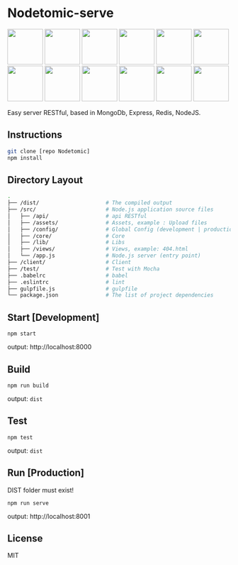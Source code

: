 
# Nodetomic-serve

<img src="http://solucionesit.ldtsynergy.com/-/Srvs015/MongoDB/file/view/mongodb.png/547250106/315x368/mongodb.png" width="80">
<img src="http://code.runnable.com/images/provider-icons/icon-express-alt.svg" width="80">
<img src="https://chris.lu/upload/images/redis.png" width="80">
<img src="http://oraclelinuxworld.com/wp-content/uploads/2016/01/NodeJS-Small-Blog-Feature-Image-.jpg" width="80">
<img src="http://www.themightycribb.com/wp-content/uploads/2016/08/gulpjs-logo.jpg" width="80">
<img src="https://cms-assets.tutsplus.com/uploads/users/16/posts/24511/preview_image/babel-1.png" width="80">
<img src="https://avatars0.githubusercontent.com/u/8770005?v=3&s=400" width="80">
<img src="http://bluebirdjs.com/img/logo.png" width="80">
<img src="https://nodemon.io/nodemon.svg" width="80">
<img src="https://pbs.twimg.com/profile_images/599259952574693376/DMrPoJtc.png" width="80">
<img src="http://www.erikasland.com/static/images/mongoose.png" width="80">
<img src="https://nr-platform.s3.amazonaws.com/uploads/platform/published_extension/branding_icon/300/PKpktytKH9.png" width="80">

Easy server RESTful, based in MongoDb, Express, Redis, NodeJS.

## Instructions

```bash
git clone [repo Nodetomic]
npm install
```

## Directory Layout

```bash
.
├── /dist/                     # The compiled output
├── /src/                      # Node.js application source files
│   ├── /api/                  # api RESTful
│   ├── /assets/               # Assets, example : Upload files
│   ├── /config/               # Global Config (development | production)
│   ├── /core/                 # Core
│   ├── /lib/                  # Libs
│   ├── /views/                # Views, example: 404.html
│   └── /app.js                # Node.js server (entry point)
├── /client/                   # Client
├── /test/                     # Test with Mocha
├── .babelrc                   # babel
├── .eslintrc                  # lint
├── gulpfile.js                # gulpfile
└── package.json               # The list of project dependencies
```

## Start [Development]

`npm start`

output: http://localhost:8000

## Build

 `npm run build`

output: `dist`

## Test

 `npm test`

output: `dist`

## Run [Production]

DIST folder must exist!

 `npm run serve`

output: http://localhost:8001

## License

MIT
